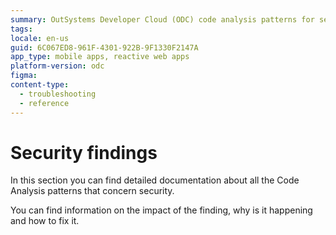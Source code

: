 ```yaml
---
summary: OutSystems Developer Cloud (ODC) code analysis patterns for security issues.
tags:
locale: en-us
guid: 6C067ED8-961F-4301-922B-9F1330F2147A
app_type: mobile apps, reactive web apps
platform-version: odc
figma:
content-type:
  - troubleshooting
  - reference
---
```


# Security findings

In this section you can find detailed documentation about all the Code Analysis patterns that concern security.

You can find information on the impact of the finding, why is it happening and how to fix it.
